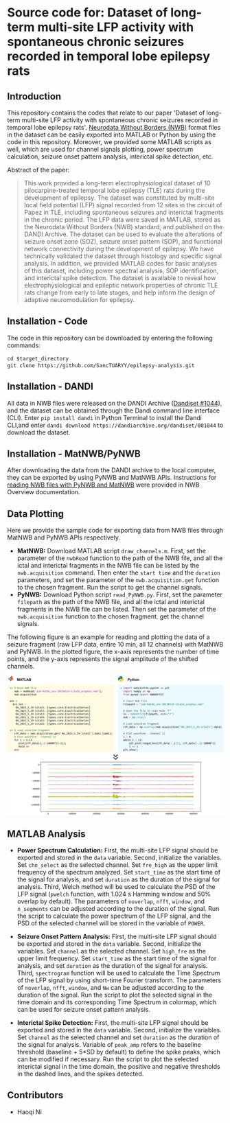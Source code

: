 # Source code for: Dataset of long-term multi-site LFP activity with spontaneous chronic seizures recorded in temporal lobe epilepsy rats

## Introduction

This repository contains the codes that relate to our paper 'Dataset of long-term multi-site LFP activity with spontaneous chronic seizures recorded in temporal lobe epilepsy rats'. [Neurodata Without Borders (NWB)](https://www.nwb.org/) format files in the dataset can be easily exported into MATLAB or Python by using the code in this repository. Moreover, we provided some MATLAB scripts as well, which are used for channel signals plotting, power spectrum calculation, seizure onset pattern analysis, interictal spike detection, etc.

Abstract of the paper:

> This work provided a long-term electrophysiological dataset of 10 pilocarpine-treated temporal lobe epilepsy (TLE) rats during the development of epilepsy. The dataset was constituted by multi-site local field potential (LFP) signal recorded from 12 sites in the circuit of Papez in TLE, including spontaneous seizures and interictal fragments in the chronic period. The LFP data were saved in MATLAB, stored as the Neurodata Without Borders (NWB) standard, and published on the DANDI Archive. The dataset can be used to evaluate the alterations of seizure onset zone (SOZ), seizure onset pattern (SOP), and functional network connectivity during the development of epilepsy. We have technically validated the dataset through histology and specific signal analysis. In addition, we provided MATLAB codes for basic analyses of this dataset, including power spectral analysis, SOP identification, and interictal spike detection. The dataset is available to reveal how electrophysiological and epileptic network properties of chronic TLE rats change from early to late stages, and help inform the design of adaptive neuromodulation for epilepsy.

## Installation - Code

The code in this repository can be downloaded by entering the following commands:

```
cd $target_directory
git clone https://github.com/SancTUARYY/epilepsy-analysis.git
```

## Installation - DANDI

All data in NWB files were released on the DANDI Archive ([Dandiset #1044](https://dandiarchive.org/dandiset/001044)), and the dataset can be obtained through the Dandi command line interface (CLI). Enter `pip install dandi` in Python Terminal to install the Dandi CLI,and enter `dandi download https://dandiarchive.org/dandiset/001044` to download the dataset.

## Installation - MatNWB/PyNWB

After downloading the data from the DANDI archive to the local computer, they can be exported by using PyNWB and MatNWB APIs. Instructions for [reading NWB files with PyNWB and MatNWB](https://nwb-overview.readthedocs.io/en/latest/file_read/file_read.html) were provided in NWB Overview documentation.

## Data Plotting

Here we provide the sample code for exporting data from NWB files through MatNWB and PyNWB APIs respectively. 

- **MatNWB:** Download MATLAB script `draw_channels.m`. First, set the parameter of the `nwbRead` function to the path of the NWB file, and all the ictal and interictal fragments in the NWB file can be listed by the `nwb.acquisition` command. Then enter the `start time` and the `duration` parameters, and set the parameter of the `nwb.acquisition.get` function to the chosen fragment. Run the script to get the channel signals.
- **PyNWB:** Download Python script `read_PyNWB.py`. First, set the parameter `filepath` as the path of the NWB file, and all the ictal and interictal fragments in the NWB file can be listed. Then set the parameter of the `nwb.acquisition` function to the chosen fragment. get the channel signals.

The following figure is an example for reading and plotting the data of a seizure fragment (raw LFP data, entire 10 min, all 12 channels) with MatNWB and PyNWB. In the plotted figure, the x-axis represents the number of time points, and the y-axis represents the signal amplitude of the shifted channels.

<div align="center">
  <img src="https://github.com/SancTUARYY/epilepsy-analysis/blob/main/Figures/Fig1.png">
</div>

## MATLAB Analysis

- **Power Spectrum Calculation:** First, the multi-site LFP signal should be exported and stored in the `data` variable. Second, initialize the variables. Set `chn_select` as the selected channel. Set `fre_high` as the upper limit frequency of the spectrum analyzed. Set `start_time` as the start time of the signal for analysis, and set `duration` as the duration of the signal for analysis. Third, Welch method will be used to calculate the PSD of the LFP signal (`pwelch` function, with 1.024 s Hamming window and 50% overlap by default). The parameters of `noverlap`, `nfft`, `window`, and `n_segments` can be adjusted according to the duration of the signal. Run the script to calculate the power spectrum of the LFP signal, and the PSD of the selected channel will be stored in the variable of `POWER`.

- **Seizure Onset Pattern Analysis:** First, the multi-site LFP signal should be exported and stored in the `data` variable. Second,  initialize the variables. Set `channel` as the selected channel. Set `high_fre` as the upper limit frequency. Set `start_time` as the start time of the signal for analysis, and set `duration` as the duration of the signal for analysis. Third, `spectrogram` function will be used to calculate the Time Spectrum of the LFP signal by using short-time Fourier transform. The parameters of `noverlap`, `nfft`, `window`, and `Nw` can be adjusted according to the duration of the signal. Run the script to plot the selected signal in the time domain and its corresponding Time Spectrum in colormap, which can be used for seizure onset pattern analysis.
- **Interictal Spike Detection:** First, the multi-site LFP signal should be exported and stored in the `data` variable. Second, initialize the variables. Set `channel` as the selected channel and set `duration` as the duration of the signal for analysis. Variable of `peak_amp` refers to the baseline threshold (baseline + 5*SD by default) to define the spike peaks, which can be modified if necessary. Run the script to plot the selected interictal signal in the time domain, the positive and negative thresholds in the dashed lines, and the spikes detected. 

## Contributors

- Haoqi Ni













